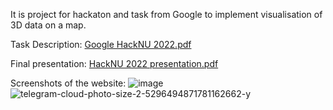 It is project for hackaton and task from Google to implement visualisation of 3D data on a map.

Task Description:
[Google HackNU 2022.pdf](https://github.com/adilkhanm/hacknu-2022/files/9821528/Google.HackNU.2022.pdf)

Final presentation:
[HackNU 2022 presentation.pdf](https://github.com/adilkhanm/hacknu-2022/files/9821643/HackNU.2022.presentation.pdf)

Screenshots of the website:
![image](https://user-images.githubusercontent.com/59506165/196727070-3f37822b-8791-4be0-9f47-a3c8f392838f.png)
![telegram-cloud-photo-size-2-5296494871781162662-y](https://user-images.githubusercontent.com/59506165/196728481-c7230c74-7c27-4386-abdd-84c4b6f46b6b.jpg)
